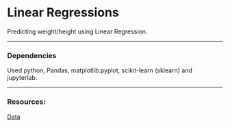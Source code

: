 # Linear Regressions

Predicting weight/height using Linear Regression.

_____

### Dependencies

Used python, Pandas, matplotlib.pyplot, scikit-learn (sklearn) and jupyterlab.



_____

### Resources:

[Data](https://www.kaggle.com/tmcketterick/heights-and-weights)










